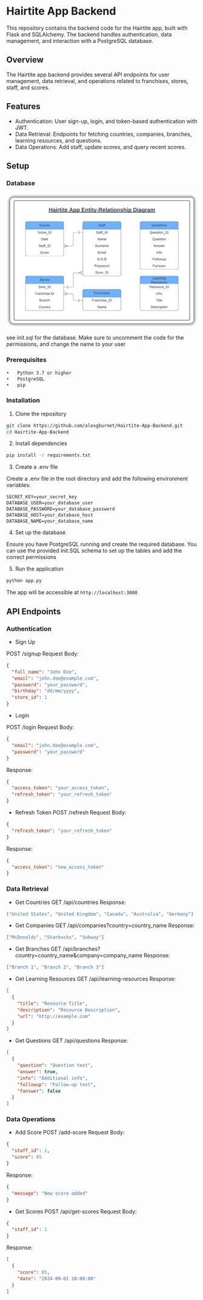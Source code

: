 # Hairtite App Backend

This repository contains the backend code for the Hairtite app, built with Flask and SQLAlchemy. The backend handles authentication, data management, and interaction with a PostgreSQL database.

## Overview

The Hairtite app backend provides several API endpoints for user management, data retrieval, and operations related to franchises, stores, staff, and scores.

## Features

- Authentication: User sign-up, login, and token-based authentication with JWT.
- Data Retrieval: Endpoints for fetching countries, companies, branches, learning resources, and questions.
- Data Operations: Add staff, update scores, and query recent scores.

## Setup

### Database

<p align="center">
  <img src="https://github.com/alexgburnet/Hairtite-App-Backend/blob/main/Assets/Entity-Relationship%20Diagram.png" alt="Diagram for database" width="700"/>
</p>

see init.sql for the database. Make sure to uncomment the code for the permissions, and change the name to your user

### Prerequisites

	•	Python 3.7 or higher
	•	PostgreSQL
	•	pip

### Installation

1. Clone the repository
```bash
git clone https://github.com/alexgburnet/Hairtite-App-Backend.git
cd Hairtite-App-Backend
```

2. Install dependencies

```bash
pip install -r requirements.txt
```

3. Create a .env file

Create a .env file in the root directory and add the following environment variables:

```env
SECRET_KEY=your_secret_key
DATABASE_USER=your_database_user
DATABASE_PASSWORD=your_database_password
DATABASE_HOST=your_database_host
DATABASE_NAME=your_database_name
```

4. Set up the database

Ensure you have PostgreSQL running and create the required database. You can use the provided init.SQL schema to set up the tables and add the correct permissions

5. Run the application

```bash
python app.py
```

The app will be accessible at `http://localhost:3000`

## API Endpoints

### Authentication

- Sign Up

POST /signup
Request Body:
```json
{
  "full_name": "John Doe",
  "email": "john.doe@example.com",
  "password": "your_password",
  "birthday": "dd/mm/yyyy",
  "store_id": 1
}
```

- Login

POST /login
Request Body:
```json
{
  "email": "john.doe@example.com",
  "password": "your_password"
}
```

Response: 
```json
{
  "access_token": "your_access_token",
  "refresh_token": "your_refresh_token"
}
```

- Refresh Token
POST /refresh
Request Body:
```json
{
  "refresh_token": "your_refresh_token"
}
```

Response:
```json
{
  "access_token": "new_access_token"
}
```


### Data Retrieval

- Get Countries
GET /api/countries
Response:
```json
["United States", "United Kingdom", "Canada", "Australia", "Germany"]
```

- Get Companies
GET /api/companies?country=country_name
Response:
```json
["McDonalds", "Starbucks", "Subway"]
```

- Get Branches
GET /api/branches?country=country_name&company=company_name
Response:
```json
["Branch 1", "Branch 2", "Branch 3"]
```

- Get Learning Resources
GET /api/learning-resources
Response: 
```json
[
  {
    "title": "Resource Title",
    "description": "Resource Description",
    "url": "http://example.com"
  }
]
```

- Get Questions
GET /api/questions
Response:
```json
[
  {
    "question": "Question text",
    "answer": true,
    "info": "Additional info",
    "followup": "Follow-up text",
    "fanswer": false
  }
]
```

### Data Operations

- Add Score
POST /add-score
Request Body:
```json
{
  "staff_id": 1,
  "score": 85
}
```
Response:
```json
{
  "message": "New score added"
}
```

- Get Scores
POST /api/get-scores
Request Body:
```json
{
  "staff_id": 1
}
```

Response:
```json
[
  {
    "score": 85,
    "date": "2024-09-01 10:00:00"
  }
]
```